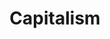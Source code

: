 ---
title: Capitalism
crosslinks:
- socialism
- Socialism_101
- LateStageCapitalism
- Anarcho_Capitalism
- QualitySocialism
- FULLCOMMUNISM
- naturalscriptlang
- ChoosingBeggars
- SocialismVSocialism
- communism
- CapitalismVSocialism
- iamverysmart
- PoliticalDiscussion
- MilitaryStrategy
- cringe
- OrderOfTheVigilant
- communism101
- CapitalismFacts
- phoenix
---